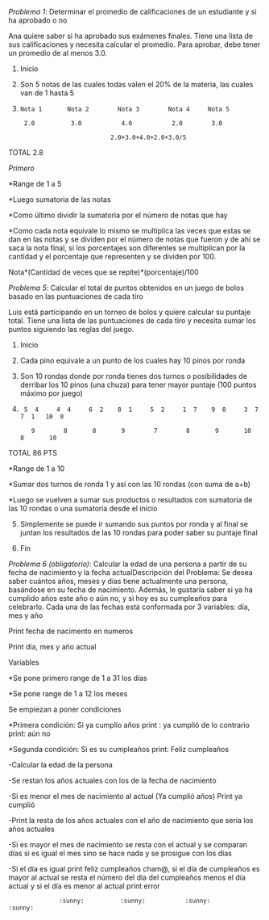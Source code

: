 _Problema 1_: Determinar el promedio de calificaciones de un estudiante y si ha aprobado o no 

Ana quiere saber si ha aprobado sus exámenes finales. Tiene una lista de sus calificaciones y necesita calcular el promedio. Para aprobar, debe tener un promedio de al menos 3.0. 

1. Inicio  

2. Son 5 notas de las cuales todas valen el 20% de la materia, las cuales van de 1 hasta 5 

3.     Nota 1       Nota 2        Nota 3        Nota 4     Nota 5 

        2.0          3.0           4.0           2.0        3.0 

                                2.0+3.0+4.0+2.0+3.0/5 

TOTAL 2.8 

*Primero*

*Range de 1 a 5 

*Luego sumatoria de las notas  

*Como último dividir la sumatoria por el número de notas que hay 

*Como cada nota equivale lo mismo se multiplica las veces que estas se dan en las notas y se dividen por el número de notas que fueron y de ahí se saca la nota final, si los porcentajes son diferentes se multiplican por la cantidad y el porcentaje que representen y se dividen por 100. 

Nota*(Cantidad de veces que se repite)*(porcentaje)/100 


_Problema 5_: Calcular el total de puntos obtenidos en un juego de bolos basado en las puntuaciones de cada tiro 

Luis está participando en un torneo de bolos y quiere calcular su puntaje total. Tiene una lista de las puntuaciones de cada tiro y necesita sumar los puntos siguiendo las reglas del juego. 

1. Inicio 

2. Cada pino equivale a un punto de los cuales hay 10 pinos por ronda 

3. Son 10 rondas donde por ronda tienes dos turnos o posibilidades de derribar los 10 pinos (una chuza) para tener mayor puntaje (100 puntos máximo por juego) 

4.      5  4     4  4     6  2    8  1     5  2     1  7    9  0     3  7    7  1   10  0 

          9        8       8       9        7        8       9       10      8       10       

TOTAL       86 PTS 

*Range de 1 a 10 

*Sumar dos turnos de ronda 1 y así con las 10 rondas (con suma de a+b) 

*Luego se vuelven a sumar sus productos o resultados con sumatoria de las 10 rondas o una sumatoria desde el inicio 

5. Simplemente se puede ir sumando sus puntos por ronda y al final se juntan los resultados de las 10 rondas para poder saber su puntaje final 

6. Fin 

_Problema 6 (obligatorio)_: Calcular la edad de una persona a partir de su fecha de nacimiento y la fecha actualDescripción del Problema: Se desea saber cuántos años, meses y días tiene actualmente una persona, basándose en su fecha de nacimiento. Además, le gustaría saber si ya ha cumplido años este año o aún no, y si hoy es su cumpleaños para celebrarlo. Cada una de las fechas está conformada por 3 variables: día, mes y año 

Print fecha de nacimento en numeros 

Print día, mes y año actual 

Variables  

*Se pone primero range de 1 a 31 los días  

*Se pone range de 1 a 12  los meses 

Se empiezan  a poner condiciones 

*Primera condición: Si ya cumplío años print : ya cumplió de lo contrario print: aún no  

*Segunda condición: Si es su cumpleaños print: Feliz cumpleaños 

-Calcular la edad de la persona  

-Se restan los años actuales con los de la fecha de nacimiento 

-Si es menor el mes de nacimiento al actual (Ya cumplió años) Print ya cumplió   

-Print la resta de los años actuales con el año de nacimiento que sería los años actuales 

-Si es mayor el mes de nacimiento se resta con el actual y se comparan días si es igual el mes sino se hace nada y se prosigue con los días  

-Si el día es igual print feliz cumpleaños cham@, si el día de cumpleaños es mayor al actual se resta el número del día del cumpleaños menos el día actual y si el día es menor al actual print error 

                  :sunny:          :sunny:           :sunny:            :sunny:   
